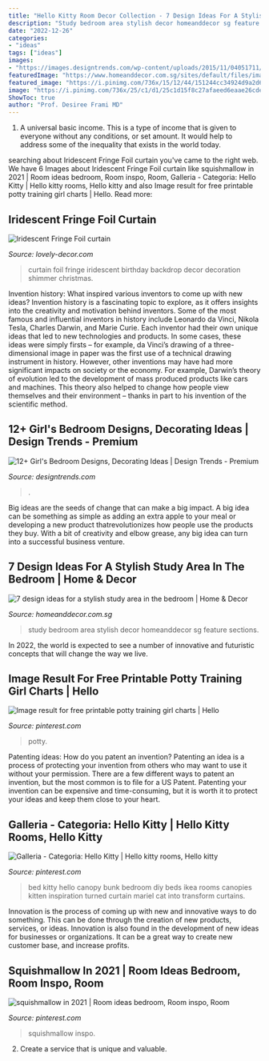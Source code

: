 ```yaml
---
title: "Hello Kitty Room Decor Collection - 7 Design Ideas For A Stylish Study Area In The Bedroom"
description: "Study bedroom area stylish decor homeanddecor sg feature sections"
date: "2022-12-26"
categories:
- "ideas"
tags: ["ideas"]
images:
- "https://images.designtrends.com/wp-content/uploads/2015/11/04051711/Girls-Bedroom-Designs08.jpg"
featuredImage: "https://www.homeanddecor.com.sg/sites/default/files/imagecache/hnd_revamp_1x1_large/blog/gallery_article/gallery_images/58236-white.jpg"
featured_image: "https://i.pinimg.com/736x/15/12/44/151244cc34924d9a2d6e7afa30e657c8.jpg"
image: "https://i.pinimg.com/736x/25/c1/d1/25c1d15f8c27afaeed6eaae26cded4b1.jpg"
ShowToc: true
author: "Prof. Desiree Frami MD"
---
```



1. A universal basic income. This is a type of income that is given to everyone without any conditions, or set amount. It would help to address some of the inequality that exists in the world today.

	

		
searching about Iridescent Fringe Foil curtain you've came to the right web. We have 6 Images about Iridescent Fringe Foil curtain like squishmallow in 2021 | Room ideas bedroom, Room inspo, Room, Galleria - Categoria: Hello Kitty | Hello kitty rooms, Hello kitty and also Image result for free printable potty training girl charts | Hello. Read more:
		
    
## Iridescent Fringe Foil Curtain

<img loading=lazy src="https://lovely-decor.com/media/catalog/product/cache/1/thumbnail/500x/9df78eab33525d08d6e5fb8d27136e95/s/h/shimmer_glitter_sparkle_shiny_iridescent_fringe_foil_rainbow_change_color_curtain_party_tinsel_backdrop_halloween_birthday_party_wedding_christmas_hanging_decoration_2_.png" onerror="this.onerror=null;this.src='https://tse3.mm.bing.net/th?id=OIP.LeveoAoVutToXlwEZhrlBQHaHa&amp;pid=15.1';" alt="Iridescent Fringe Foil curtain">

_Source: lovely-decor.com_

>curtain foil fringe iridescent birthday backdrop decor decoration shimmer christmas. 

	

Invention history: What inspired various inventors to come up with new ideas?
Invention history is a fascinating topic to explore, as it offers insights into the creativity and motivation behind inventors. Some of the most famous and influential inventors in history include Leonardo da Vinci, Nikola Tesla, Charles Darwin, and Marie Curie. Each inventor had their own unique ideas that led to new technologies and products. In some cases, these ideas were simply firsts – for example, da Vinci’s drawing of a three-dimensional image in paper was the first use of a technical drawing instrument in history. However, other inventions may have had more significant impacts on society or the economy. For example, Darwin’s theory of evolution led to the development of mass produced products like cars and machines. This theory also helped to change how people view themselves and their environment – thanks in part to his invention of the scientific method.

    
## 12+ Girl&#039;s Bedroom Designs, Decorating Ideas | Design Trends - Premium

<img loading=lazy src="https://images.designtrends.com/wp-content/uploads/2015/11/04051711/Girls-Bedroom-Designs08.jpg" onerror="this.onerror=null;this.src='https://tse4.mm.bing.net/th?id=OIP._HR85UQ4IFTBGMevxQKaogHaHa&amp;pid=15.1';" alt="12+ Girl&#039;s Bedroom Designs, Decorating Ideas | Design Trends - Premium">

_Source: designtrends.com_

>. 

	

Big ideas are the seeds of change that can make a big impact. A big idea can be something as simple as adding an extra apple to your meal or developing a new product thatrevolutionizes how people use the products they buy. With a bit of creativity and elbow grease, any big idea can turn into a successful business venture.

    
## 7 Design Ideas For A Stylish Study Area In The Bedroom | Home &amp; Decor

<img loading=lazy src="https://www.homeanddecor.com.sg/sites/default/files/imagecache/hnd_revamp_1x1_large/blog/gallery_article/gallery_images/58236-white.jpg" onerror="this.onerror=null;this.src='https://tse4.mm.bing.net/th?id=OIP.yK4GF7txUWBbkeD_zZXRngHaE8&amp;pid=15.1';" alt="7 design ideas for a stylish study area in the bedroom | Home &amp; Decor">

_Source: homeanddecor.com.sg_

>study bedroom area stylish decor homeanddecor sg feature sections. 

	

In 2022, the world is expected to see a number of innovative and futuristic concepts that will change the way we live.

    
## Image Result For Free Printable Potty Training Girl Charts | Hello

<img loading=lazy src="https://i.pinimg.com/736x/15/12/44/151244cc34924d9a2d6e7afa30e657c8.jpg" onerror="this.onerror=null;this.src='https://tse4.mm.bing.net/th?id=OIP.4JRl280LaVhTMhtgY0c5MQAAAA&amp;pid=15.1';" alt="Image result for free printable potty training girl charts | Hello">

_Source: pinterest.com_

>potty. 

	

Patenting ideas: How do you patent an invention?
Patenting an idea is a process of protecting your invention from others who may want to use it without your permission. There are a few different ways to patent an invention, but the most common is to file for a US Patent. Patenting your invention can be expensive and time-consuming, but it is worth it to protect your ideas and keep them close to your heart.

    
## Galleria - Categoria: Hello Kitty | Hello Kitty Rooms, Hello Kitty

<img loading=lazy src="https://i.pinimg.com/736x/ce/15/86/ce158642699156643069edf1cd4e9a3d--hello-kitty-bed-hello-kitty-gifts.jpg" onerror="this.onerror=null;this.src='https://tse3.mm.bing.net/th?id=OIP.rxfBtH5GpdaQPe0M7uaBSgHaLH&amp;pid=15.1';" alt="Galleria - Categoria: Hello Kitty | Hello kitty rooms, Hello kitty">

_Source: pinterest.com_

>bed kitty hello canopy bunk bedroom diy beds ikea rooms canopies kitten inspiration turned curtain mariel cat into transform curtains. 

	

Innovation is the process of coming up with new and innovative ways to do something. This can be done through the creation of new products, services, or ideas. Innovation is also found in the development of new ideas for businesses or organizations. It can be a great way to create new customer base, and increase profits.

    
## Squishmallow In 2021 | Room Ideas Bedroom, Room Inspo, Room

<img loading=lazy src="https://i.pinimg.com/736x/25/c1/d1/25c1d15f8c27afaeed6eaae26cded4b1.jpg" onerror="this.onerror=null;this.src='https://tse1.mm.bing.net/th?id=OIP.11t1a6sot236-NLrvuujfgHaFj&amp;pid=15.1';" alt="squishmallow in 2021 | Room ideas bedroom, Room inspo, Room">

_Source: pinterest.com_

>squishmallow inspo. 

	

2. Create a service that is unique and valuable.

